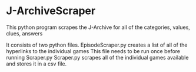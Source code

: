 # J-ArchiveScraper
This python program scrapes the J-Archive for all of the categories, values, clues, answers

It consists of two python files.
EpisodeScraper.py creates a list of all of the hyperlinks to the individual games
This file needs to be run once before running Scraper.py
Scraper.py scrapes all of the individual games available and stores it in a csv file.
